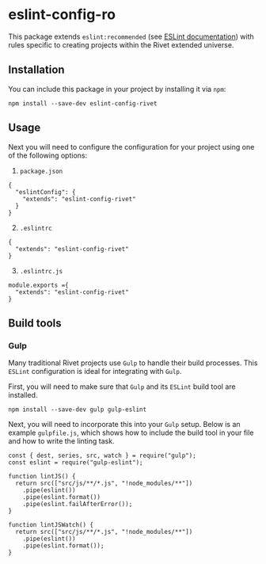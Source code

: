 # eslint-config-ro
This package extends `eslint:recommended` (see [ESLint documentation](https://eslint.org/docs/user-guide/configuring#using-eslintrecommended)) with rules specific to creating projects within the Rivet extended universe.

## Installation

You can include this package in your project by installing it via `npm`:
```
npm install --save-dev eslint-config-rivet
```

## Usage

Next you will need to configure the configuration for your project using one of the following options:

1. `package.json`

```
{
  "eslintConfig": {
    "extends": "eslint-config-rivet"
  }
}
```

2. `.eslintrc`

```
{
  "extends": "eslint-config-rivet"
}
```

3. `.eslintrc.js`

```
module.exports ={
  "extends": "eslint-config-rivet"
}
```

## Build tools

### Gulp
Many traditional Rivet projects use `Gulp` to handle their build processes. This `ESLint` configuration is ideal for integrating with `Gulp`.

First, you will need to make sure that `Gulp` and its `ESLint` build tool are installed.

```
npm install --save-dev gulp gulp-eslint
```

Next, you will need to incorporate this into your `Gulp` setup. Below is an example `gulpfile.js`, which shows how to include the build tool in your file and how to write the linting task.

```
const { dest, series, src, watch } = require("gulp");
const eslint = require("gulp-eslint");

function lintJS() {
  return src(["src/js/**/*.js", "!node_modules/**"])
    .pipe(eslint())
    .pipe(eslint.format())
    .pipe(eslint.failAfterError());
}

function lintJSWatch() {
  return src(["src/js/**/*.js", "!node_modules/**"])
    .pipe(eslint())
    .pipe(eslint.format());
}

```
